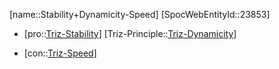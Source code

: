 ﻿---
type: TrizContradiction
aliases:
- Stability+Dynamicity-Speed
license: CC BY-SA 4.0
copyright: https://github.com/SpocWeb
IsDeleted: false
IsReadOnly: false
Confidential: public
tags: 
- Triz/Contradiction
---
[name::Stability+Dynamicity-Speed]
[SpocWebEntityId::23853]
+ [pro::[Triz-Stability](tech/Triz/Parameter/Triz-Stability.md)]
[Triz-Principle::[Triz-Dynamicity](tech/Triz/Principle/Triz-Dynamicity.md)]
- [con::[Triz-Speed](tech/Triz/Parameter/Triz-Speed.md)]

